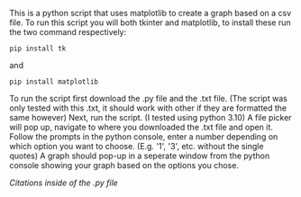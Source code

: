 This is a python script that uses matplotlib to create a graph based on a csv file.
To run this script you will both tkinter and matplotlib, to install these run the two command respectively:
```
pip install tk
```
and
```
pip install matplotlib
```

To run the script first download the .py file and the .txt file. (The script was only tested with this .txt, it should work with other if they are formatted the same however)
Next, run the script. (I tested using python 3.10)
A file picker will pop up, navigate to where you downloaded the .txt file and open it.
Follow the prompts in the python console, enter a number depending on which option you want to choose. (E.g. '1', '3', etc. without the single quotes)
A graph should pop-up in a seperate window from the python console showing your graph based on the options you chose.

*Citations inside of the .py file*

